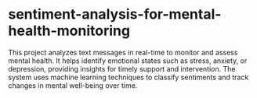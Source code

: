 # sentiment-analysis-for-mental-health-monitoring
This project analyzes text messages in real-time to monitor and assess mental health. It helps identify emotional states such as stress, anxiety, or depression, providing insights for timely support and intervention. The system uses machine learning techniques to classify sentiments and track changes in mental well-being over time.
